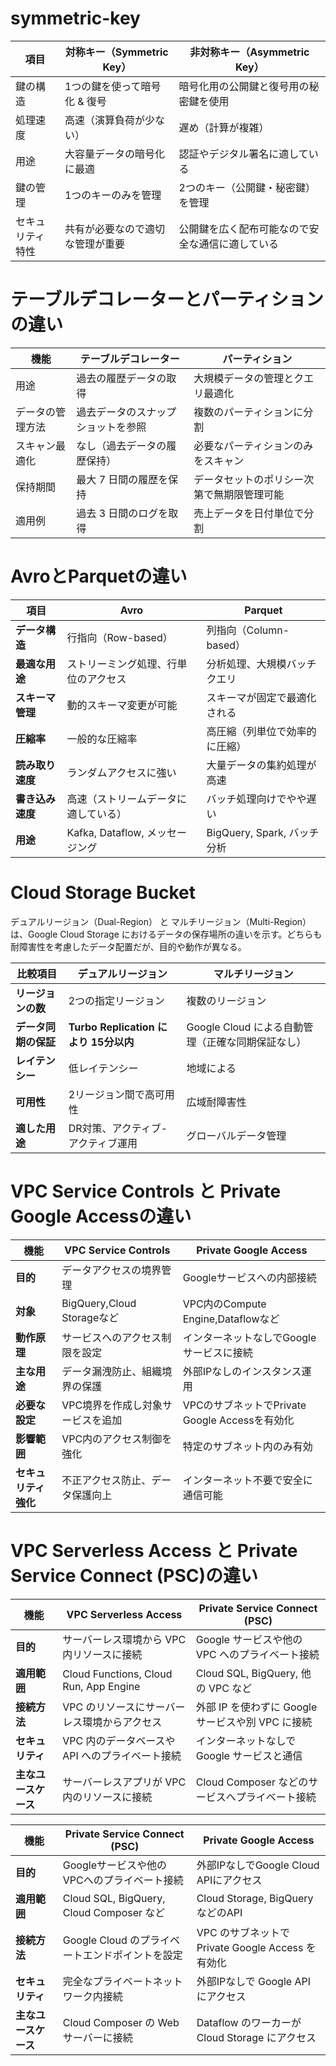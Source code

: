 # symmetric-key

| 項目 | 対称キー（Symmetric Key）| 非対称キー（Asymmetric Key）|
| --- | --- | --- |
| 鍵の構造 |	1つの鍵を使って暗号化 & 復号 |	暗号化用の公開鍵と復号用の秘密鍵を使用 |
| 処理速度 |	高速（演算負荷が少ない） |	遅め（計算が複雑）|
| 用途	| 大容量データの暗号化に最適 |	認証やデジタル署名に適している |
| 鍵の管理	| 1つのキーのみを管理	| 2つのキー（公開鍵・秘密鍵）を管理 |
| セキュリティ特性	| 共有が必要なので適切な管理が重要 |	公開鍵を広く配布可能なので安全な通信に適している |

# テーブルデコレーターとパーティションの違い

| 機能 | テーブルデコレーター| パーティション|
| --- | --- | --- |
| 用途 |過去の履歴データの取得 | 大規模データの管理とクエリ最適化 |
| データの管理方法 |	過去データのスナップショットを参照 | 複数のパーティションに分割 |
| スキャン最適化 | なし（過去データの履歴保持）| 必要なパーティションのみをスキャン |
| 保持期間	| 最大 7 日間の履歴を保持 | データセットのポリシー次第で無期限管理可能 |
| 適用例	| 過去 3 日間のログを取得 | 売上データを日付単位で分割 |

# AvroとParquetの違い

| 項目 | Avro | Parquet |
| --- | --- | --- |
| **データ構造** | 行指向（Row-based）| 列指向（Column-based）|
| **最適な用途** | ストリーミング処理、行単位のアクセス | 分析処理、大規模バッチクエリ |
| **スキーマ管理** | 動的スキーマ変更が可能 | スキーマが固定で最適化される |
| **圧縮率** | 一般的な圧縮率 | 高圧縮（列単位で効率的に圧縮） |
| **読み取り速度** | ランダムアクセスに強い | 大量データの集約処理が高速   |
| **書き込み速度** | 高速（ストリームデータに適している） | バッチ処理向けでやや遅い |
| **用途** | Kafka, Dataflow, メッセージング | BigQuery, Spark, バッチ分析 |

# Cloud Storage Bucket
デュアルリージョン（Dual-Region） と マルチリージョン（Multi-Region） は、Google Cloud Storage におけるデータの保存場所の違いを示す。どちらも耐障害性を考慮したデータ配置だが、目的や動作が異なる。

| **比較項目**       | **デュアルリージョン** | **マルチリージョン** |
|-------------------|----------------|----------------|
| **リージョンの数** | 2つの指定リージョン | 複数のリージョン |
| **データ同期の保証** | **Turbo Replication により 15分以内** | Google Cloud による自動管理（正確な同期保証なし） |
| **レイテンシー** | 低レイテンシー | 地域による |
| **可用性** | 2リージョン間で高可用性 | 広域耐障害性 |
| **適した用途** | DR対策、アクティブ-アクティブ運用 | グローバルデータ管理 |

# VPC Service Controls と Private Google Accessの違い
| 機能|VPC Service Controls|Private Google Access|
|--|--|--|
| **目的**|データアクセスの境界管理|Googleサービスへの内部接続|
| **対象**|BigQuery,Cloud Storageなど|VPC内のCompute Engine,Dataflowなど|
| **動作原理**|サービスへのアクセス制限を設定|インターネットなしでGoogleサービスに接続|
| **主な用途**|データ漏洩防止、組織境界の保護|外部IPなしのインスタンス運用|
| **必要な設定**|VPC境界を作成し対象サービスを追加|VPCのサブネットでPrivate Google Accessを有効化|
| **影響範囲**|VPC内のアクセス制御を強化|特定のサブネット内のみ有効|
| **セキュリティ強化**|不正アクセス防止、データ保護向上|インターネット不要で安全に通信可能|

# VPC Serverless Access と Private Service Connect (PSC)の違い
| 機能 | VPC Serverless Access | Private Service Connect (PSC) |
|--|--|--|
| **目的** | サーバーレス環境から VPC 内リソースに接続 | Google サービスや他の VPC へのプライベート接続 |
| **適用範囲** | Cloud Functions, Cloud Run, App Engine | Cloud SQL, BigQuery, 他の VPC など |
| **接続方法** | VPC のリソースにサーバーレス環境からアクセス | 外部 IP を使わずに Google サービスや別 VPC に接続 |
| **セキュリティ** | VPC 内のデータベースや API へのプライベート接続 | インターネットなしで Google サービスと通信 |
| **主なユースケース** | サーバーレスアプリが VPC 内のリソースに接続 | Cloud Composer などのサービスへプライベート接続 |


| 機能 | Private Service Connect (PSC) | Private Google Access |
|--|--|--|
| **目的** | Googleサービスや他のVPCへのプライベート接続 | 外部IPなしでGoogle Cloud APIにアクセス |
| **適用範囲** | Cloud SQL, BigQuery, Cloud Composer など | Cloud Storage, BigQuery などのAPI |
| **接続方法** | Google Cloud のプライベートエンドポイントを設定 | VPC のサブネットで Private Google Access を有効化 |
| **セキュリティ** | 完全なプライベートネットワーク内接続 | 外部IPなしで Google API にアクセス |
| **主なユースケース** | Cloud Composer の Web サーバーに接続 | Dataflow のワーカーが Cloud Storage にアクセス |


